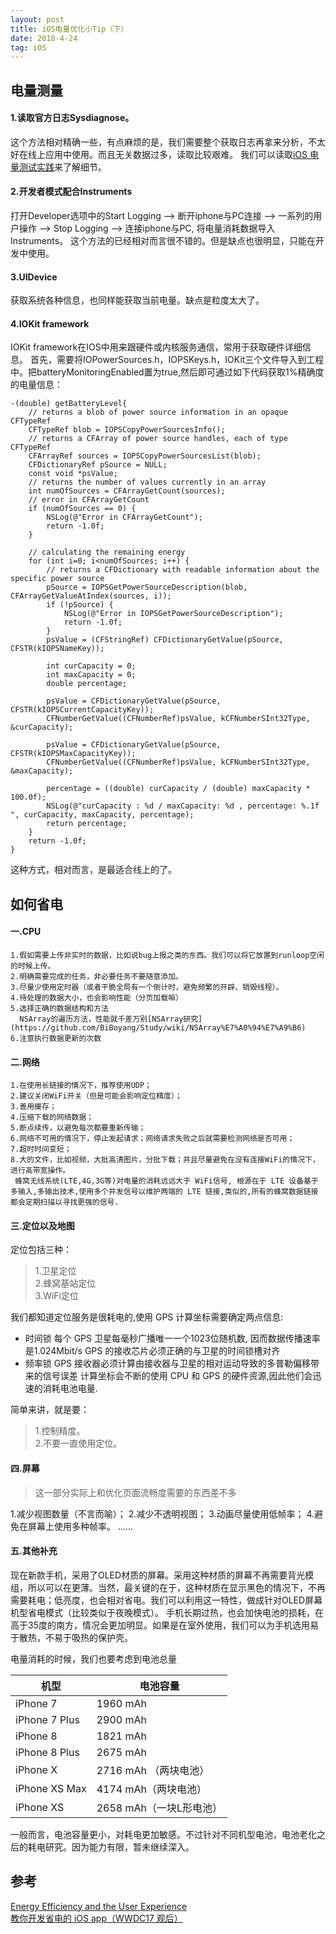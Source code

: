 ```yaml
---
layout: post
title: iOS电量优化小Tip（下）
date: 2018-4-24 
tag: iOS
---
```

## 电量测量
#### 1.读取官方日志Sysdiagnose。
这个方法相对精确一些，有点麻烦的是，我们需要整个获取日志再拿来分析，不太好在线上应用中使用。而且无关数据过多，读取比较艰难。
我们可以读取[iOS 电量测试实践](https://cloud.tencent.com/developer/article/1006222)来了解细节。
#### 2.开发者模式配合Instruments
 打开Developer选项中的Start Logging —> 断开iphone与PC连接 —> 一系列的用户操作 —> Stop Logging —> 连接iphone与PC, 将电量消耗数据导入Instruments。
 这个方法的已经相对而言很不错的。但是缺点也很明显，只能在开发中使用。
 
#### 3.UIDevice
获取系统各种信息，也同样能获取当前电量。缺点是粒度太大了。
#### 4.IOKit framework

IOKit framework在IOS中用来跟硬件或内核服务通信，常用于获取硬件详细信息。 首先，需要将IOPowerSources.h，IOPSKeys.h，IOKit三个文件导入到工程中。把batteryMonitoringEnabled置为true,然后即可通过如下代码获取1%精确度的电量信息：
```
-(double) getBatteryLevel{
    // returns a blob of power source information in an opaque CFTypeRef
    CFTypeRef blob = IOPSCopyPowerSourcesInfo();
    // returns a CFArray of power source handles, each of type CFTypeRef
    CFArrayRef sources = IOPSCopyPowerSourcesList(blob);
    CFDictionaryRef pSource = NULL;
    const void *psValue;
    // returns the number of values currently in an array
    int numOfSources = CFArrayGetCount(sources);
    // error in CFArrayGetCount
    if (numOfSources == 0) {
        NSLog(@"Error in CFArrayGetCount");
        return -1.0f;
    }

    // calculating the remaining energy
    for (int i=0; i<numOfSources; i++) {
        // returns a CFDictionary with readable information about the specific power source
        pSource = IOPSGetPowerSourceDescription(blob, CFArrayGetValueAtIndex(sources, i));
        if (!pSource) {
            NSLog(@"Error in IOPSGetPowerSourceDescription");
            return -1.0f;
        }
        psValue = (CFStringRef) CFDictionaryGetValue(pSource, CFSTR(kIOPSNameKey));

        int curCapacity = 0;
        int maxCapacity = 0;
        double percentage;

        psValue = CFDictionaryGetValue(pSource, CFSTR(kIOPSCurrentCapacityKey));
        CFNumberGetValue((CFNumberRef)psValue, kCFNumberSInt32Type, &curCapacity);

        psValue = CFDictionaryGetValue(pSource, CFSTR(kIOPSMaxCapacityKey));
        CFNumberGetValue((CFNumberRef)psValue, kCFNumberSInt32Type, &maxCapacity);

        percentage = ((double) curCapacity / (double) maxCapacity * 100.0f);
        NSLog(@"curCapacity : %d / maxCapacity: %d , percentage: %.1f ", curCapacity, maxCapacity, percentage);
        return percentage;
    }
    return -1.0f;
}
```
这种方式，相对而言，是最适合线上的了。

## 如何省电


#### 一.CPU
    1.假如需要上传非实时的数据，比如说bug上报之类的东西。我们可以将它放置到runloop空闲的时候上传。
    2.明确需要完成的任务，非必要任务不要随意添加。
    3.尽量少使用定时器（或者干脆全局有一个倒计时，避免频繁的开辟、销毁线程）。
    4.待处理的数据大小，也会影响性能（分页加载嘛）
    5.选择正确的数据结构和方法
      NSArray的遍历方法，性能就千差万别[NSArray研究](https://github.com/BiBoyang/Study/wiki/NSArray%E7%A0%94%E7%A9%B6)
    6.注意执行数据更新的次数

#### 二.网络
    1.在使用长链接的情况下，推荐使用UDP；
    2.建议关闭WiFi开关（但是可能会影响定位精度）；
    3.善用缓存；
    4.压缩下载的网络数据；
    5.断点续传，以避免每次都要重新传输；
    6.网络不可用的情况下，停止发起请求；网络请求失败之后就需要检测网络是否可用；
    7.超时时间变短；
    8.大的文件，比如视频，大批高清图片，分批下载；并且尽量避免在没有连接WiFi的情况下，进行高带宽操作。
     蜂窝无线系统(LTE,4G,3G等)对电量的消耗远远大于 WiFi信号, 根源在于 LTE 设备基于多输入,多输出技术,使用多个并发信号以维护两端的 LTE 链接,类似的,所有的蜂窝数据链接都会定期扫描以寻找更强的信号.
     
#### 三.定位以及地图
定位包括三种：
> 1.卫星定位    
> 2.蜂窝基站定位  
> 3.WiFi定位  

我们都知道定位服务是很耗电的,使用 GPS 计算坐标需要确定两点信息:

* 时间锁 每个 GPS 卫星每毫秒广播唯一一个1023位随机数, 因而数据传播速率是1.024Mbit/s GPS 的接收芯片必须正确的与卫星的时间锁槽对齐
* 频率锁 GPS 接收器必须计算由接收器与卫星的相对运动导致的多普勒偏移带来的信号误差
计算坐标会不断的使用 CPU 和 GPS 的硬件资源,因此他们会迅速的消耗电池电量.

简单来讲，就是要：
> 1.控制精度。   
> 2.不要一直使用定位。   

#### 四.屏幕
> 这一部分实际上和优化页面流畅度需要的东西差不多

1.减少视图数量（不言而喻）；
2.减少不透明视图；
3.动画尽量使用低帧率；
4.避免在屏幕上使用多种帧率。
......

#### 五.其他补充
现在新款手机，采用了OLED材质的屏幕。采用这种材质的屏幕不再需要背光模组，所以可以在更薄。当然，最关键的在于，这种材质在显示黑色的情况下，不再需要耗电；低亮度，也会相对省电。我们可以利用这一特性，做成针对OLED屏幕机型省电模式（比较类似于夜晚模式）。
手机长期过热，也会加快电池的损耗，在高于35度的南方，情况会更加明显。如果是在室外使用，我们可以为手机选用易于散热，不易于吸热的保护壳。

电量消耗的时候，我们也要考虑到电池总量


| 机型 | 电池容量 |
| --- | --- |
|iPhone 7 |1960 mAh |
|iPhone 7 Plus|2900 mAh |
|iPhone 8|1821 mAh |
|iPhone 8 Plus|2675 mAh |
|iPhone X |2716 mAh （两块电池）|
|iPhone XS Max|4174 mAh（两块电池）| 
|iPhone XS|2658 mAh（一块L形电池）|

一般而言，电池容量更小，对耗电更加敏感。不过针对不同机型电池，电池老化之后的耗电研究。因为能力有限，暂未继续深入。

## 参考
[Energy Efficiency and the User Experience](https://developer.apple.com/library/archive/documentation/Performance/Conceptual/EnergyGuide-iOS/)  
[教你开发省电的 iOS app（WWDC17 观后）](https://www.jianshu.com/p/f0dc653d04ca)




